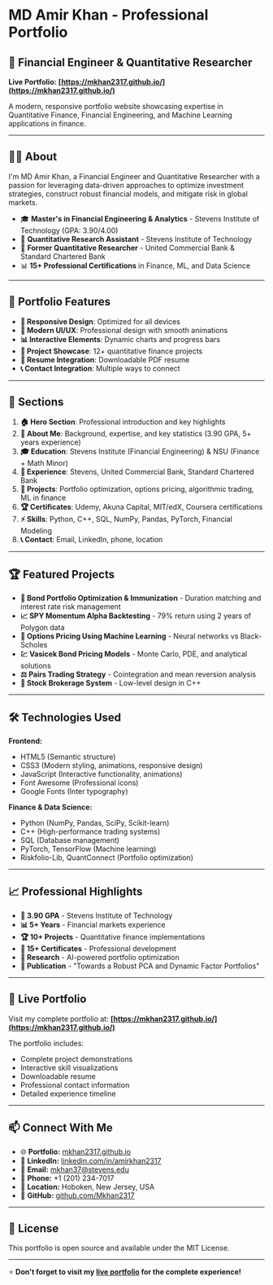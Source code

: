 # MD Amir Khan - Professional Portfolio

## 🚀 Financial Engineer & Quantitative Researcher

**Live Portfolio:** **[https://mkhan2317.github.io/](https://mkhan2317.github.io/)**

A modern, responsive portfolio website showcasing expertise in Quantitative Finance, Financial Engineering, and Machine Learning applications in finance.

---

## 👨‍💼 About

I'm MD Amir Khan, a Financial Engineer and Quantitative Researcher with a passion for leveraging data-driven approaches to optimize investment strategies, construct robust financial models, and mitigate risk in global markets.

- 🎓 **Master's in Financial Engineering & Analytics** - Stevens Institute of Technology (GPA: 3.90/4.00)
- 🔬 **Quantitative Research Assistant** - Stevens Institute of Technology
- 💼 **Former Quantitative Researcher** - United Commercial Bank & Standard Chartered Bank
- 📊 **15+ Professional Certifications** in Finance, ML, and Data Science

---

## 🌟 Portfolio Features

- **📱 Responsive Design**: Optimized for all devices
- **🎨 Modern UI/UX**: Professional design with smooth animations
- **📊 Interactive Elements**: Dynamic charts and progress bars
- **🔗 Project Showcase**: 12+ quantitative finance projects
- **📄 Resume Integration**: Downloadable PDF resume
- **📞 Contact Integration**: Multiple ways to connect

---

## 🎯 Sections

1. **🏠 Hero Section**: Professional introduction and key highlights
2. **👤 About Me**: Background, expertise, and key statistics (3.90 GPA, 5+ years experience)
3. **🎓 Education**: Stevens Institute (Financial Engineering) & NSU (Finance + Math Minor)
4. **💼 Experience**: Stevens, United Commercial Bank, Standard Chartered Bank
5. **🚀 Projects**: Portfolio optimization, options pricing, algorithmic trading, ML in finance
6. **🏆 Certificates**: Udemy, Akuna Capital, MIT/edX, Coursera certifications
7. **⚡ Skills**: Python, C++, SQL, NumPy, Pandas, PyTorch, Financial Modeling
8. **📞 Contact**: Email, LinkedIn, phone, location

---

## 🏆 Featured Projects

- **🔗 Bond Portfolio Optimization & Immunization** - Duration matching and interest rate risk management
- **📈 SPY Momentum Alpha Backtesting** - 79% return using 2 years of Polygon data
- **🎯 Options Pricing Using Machine Learning** - Neural networks vs Black-Scholes
- **💹 Vasicek Bond Pricing Models** - Monte Carlo, PDE, and analytical solutions
- **⚖️ Pairs Trading Strategy** - Cointegration and mean reversion analysis
- **🤖 Stock Brokerage System** - Low-level design in C++

---

## 🛠️ Technologies Used

**Frontend:**
- HTML5 (Semantic structure)
- CSS3 (Modern styling, animations, responsive design)
- JavaScript (Interactive functionality, animations)
- Font Awesome (Professional icons)
- Google Fonts (Inter typography)

**Finance & Data Science:**
- Python (NumPy, Pandas, SciPy, Scikit-learn)
- C++ (High-performance trading systems)
- SQL (Database management)
- PyTorch, TensorFlow (Machine learning)
- Riskfolio-Lib, QuantConnect (Portfolio optimization)

---

## 📈 Professional Highlights

- **🎯 3.90 GPA** - Stevens Institute of Technology
- **📊 5+ Years** - Financial markets experience
- **🏆 10+ Projects** - Quantitative finance implementations
- **📜 15+ Certificates** - Professional development
- **🔬 Research** - AI-powered portfolio optimization
- **📝 Publication** - "Towards a Robust PCA and Dynamic Factor Portfolios"

---

## 🚀 Live Portfolio

Visit my complete portfolio at: **[https://mkhan2317.github.io/](https://mkhan2317.github.io/)**

The portfolio includes:
- Complete project demonstrations
- Interactive skill visualizations
- Downloadable resume
- Professional contact information
- Detailed experience timeline

---

## 📫 Connect With Me

- 🌐 **Portfolio:** [mkhan2317.github.io](https://mkhan2317.github.io/)
- 💼 **LinkedIn:** [linkedin.com/in/amirkhan2317](https://www.linkedin.com/in/amirkhan2317/)
- 📧 **Email:** mkhan37@stevens.edu
- 📱 **Phone:** +1 (201) 234-7017
- 📍 **Location:** Hoboken, New Jersey, USA
- 🐙 **GitHub:** [github.com/Mkhan2317](https://github.com/Mkhan2317)

---

## 📄 License

This portfolio is open source and available under the MIT License.

---

⭐ **Don't forget to visit my [live portfolio](https://mkhan2317.github.io/) for the complete experience!** 